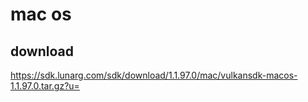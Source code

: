 # mac os  
## download
https://sdk.lunarg.com/sdk/download/1.1.97.0/mac/vulkansdk-macos-1.1.97.0.tar.gz?u=  

## 
